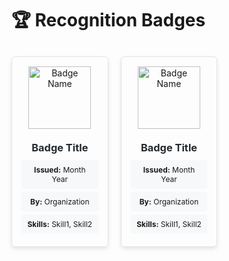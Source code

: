 # 🏆 Recognition Badges

<div style="display: grid; grid-template-columns: repeat(6, 1fr); gap: 20px; margin: 30px 0;">

<!-- Badge 1 -->
<div style="border: 1px solid #e1e4e8; border-radius: 6px; padding: 15px; text-align: center; box-shadow: 0 3px 6px rgba(0,0,0,0.1);">
    <img src="BADGE_IMAGE_URL" alt="Badge Name" style="height: 100px; width: auto; margin-bottom: 10px;">
    <h3 style="margin: 10px 0; color: #24292e;">Badge Title</h3>
    <div style="background: #f6f8fa; padding: 8px; border-radius: 4px; font-size: 12px; margin: 5px 0;">
        <strong>Issued:</strong> Month Year
    </div>
    <div style="background: #f6f8fa; padding: 8px; border-radius: 4px; font-size: 12px; margin: 5px 0;">
        <strong>By:</strong> Organization
    </div>
    <div style="background: #f6f8fa; padding: 8px; border-radius: 4px; font-size: 12px; margin: 5px 0;">
        <strong>Skills:</strong> Skill1, Skill2
    </div>
</div>

<!-- Badge 2 -->
<div style="border: 1px solid #e1e4e8; border-radius: 6px; padding: 15px; text-align: center; box-shadow: 0 3px 6px rgba(0,0,0,0.1);">
    <img src="BADGE_IMAGE_URL" alt="Badge Name" style="height: 100px; width: auto; margin-bottom: 10px;">
    <h3 style="margin: 10px 0; color: #24292e;">Badge Title</h3>
    <div style="background: #f6f8fa; padding: 8px; border-radius: 4px; font-size: 12px; margin: 5px 0;">
        <strong>Issued:</strong> Month Year
    </div>
    <div style="background: #f6f8fa; padding: 8px; border-radius: 4px; font-size: 12px; margin: 5px 0;">
        <strong>By:</strong> Organization
    </div>
    <div style="background: #f6f8fa; padding: 8px; border-radius: 4px; font-size: 12px; margin: 5px 0;">
        <strong>Skills:</strong> Skill1, Skill2
    </div>
</div>

<!-- Add more badges following the same pattern -->

</div>

<style>
    @media (max-width: 1200px) {
        div[style*="grid-template-columns: repeat(6, 1fr)"] {
            grid-template-columns: repeat(3, 1fr) !important;
        }
    }
    @media (max-width: 768px) {
        div[style*="grid-template-columns: repeat(6, 1fr)"] {
            grid-template-columns: repeat(2, 1fr) !important;
        }
    }
    @media (max-width: 480px) {
        div[style*="grid-template-columns: repeat(6, 1fr)"] {
            grid-template-columns: 1fr !important;
        }
    }
</style>